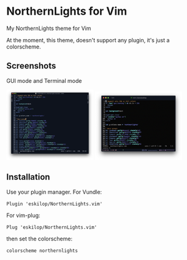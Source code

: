 # NorthernLights for Vim
My NorthernLights theme for Vim

At the moment, this theme, doesn't support any plugin, it's just a colorscheme.

## Screenshots
GUI mode and Terminal mode

<img src="./screenshots/vim.png" width="45%"/>
<img src="./screenshots/vimterm.png" width="45%"/>

## Installation
Use your plugin manager.
For Vundle:

```
Plugin 'eskilop/NorthernLights.vim'
```

For vim-plug:

```
Plug 'eskilop/NorthernLights.vim'
```

then set the colorscheme:

```
colorscheme northernlights
```
